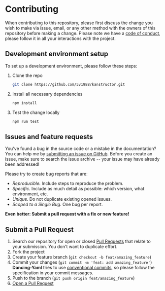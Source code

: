 # Contributing

When contributing to this repository, please first discuss the change you wish to make via issue, email, or any other method with the owners of this repository before making a change.
Please note we have a [code of conduct](CODE_OF_CONDUCT.md), please follow it in all your interactions with the project.

## Development environment setup

To set up a development environment, please follow these steps:

1. Clone the repo
    ```sh
    git clone https://github.com/5v1988/kanstructor.git
    ```

2. Install all necessary dependencies
   ```sh
   npm install
   ```

3. Test the change locally
   ```sh
   npm run test
   ```

## Issues and feature requests

You've found a bug in the source code or a mistake in the documentation? You can help me by [submitting an issue on GitHub](https://github.com/5v1988/dancing-yaml/issues). Before you create an issue, make sure to search the issue archive -- your issue may have already been addressed!

Please try to create bug reports that are:

- _Reproducible._ Include steps to reproduce the problem.
- _Specific._ Include as much detail as possible: which version, what environment, etc.
- _Unique._ Do not duplicate existing opened issues.
- _Scoped to a Single Bug._ One bug per report.

**Even better: Submit a pull request with a fix or new feature!**

## Submit a Pull Request

1. Search our repository for open or closed
   [Pull Requests](https://github.com/5v1988/dancing-yaml/pulls)
   that relate to your submission. You don't want to duplicate effort.
2. Fork the project
3. Create your feature branch (`git checkout -b feat/amazing_feature`)
4. Commit your changes (`git commit -m 'feat: add amazing_feature'`) **Dancing-Yaml** tries to use [conventional commits](https://www.conventionalcommits.org), so please follow the specification in your commit messages.
5. Push to the branch (`git push origin feat/amazing_feature`)
6. [Open a Pull Request](https://github.com/5v1988/dancing-yaml/compare?expand=1)
